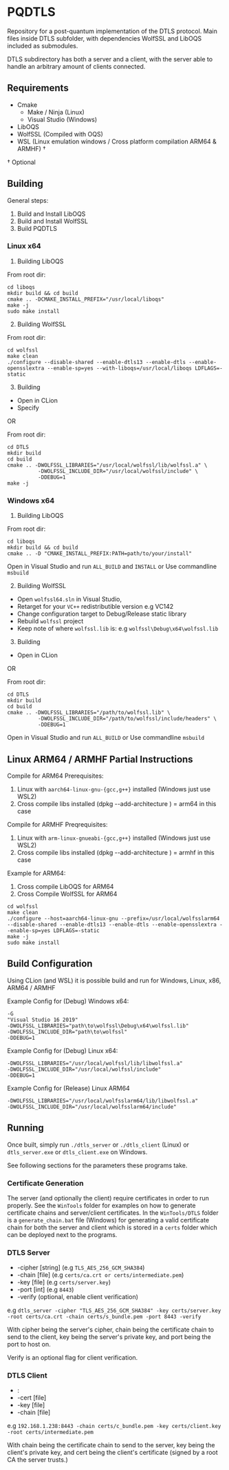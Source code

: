 # PQDTLS

Repository for a post-quantum implementation of the DTLS protocol. Main files inside
DTLS subfolder, with dependencies WolfSSL and LibOQS included as submodules.

DTLS subdirectory has both a server and a client, with the server able to handle 
an arbitrary amount of clients connected.

## Requirements

- Cmake
  - Make / Ninja (Linux)
  - Visual Studio (Windows)
- LibOQS
- WolfSSL (Compiled with OQS)
- WSL (Linux emulation windows / Cross platform compilation ARM64 & ARMHF) †

† Optional 

## Building

General steps:
1. Build and Install LibOQS
2. Build and Install WolfSSL
3. Build PQDTLS

### Linux x64

1. Building LibOQS

From root dir:
```
cd liboqs
mkdir build && cd build
cmake .. -DCMAKE_INSTALL_PREFIX="/usr/local/liboqs"
make -j
sudo make install
```

2. Building WolfSSL

From root dir:
```
cd wolfssl
make clean
./configure --disable-shared --enable-dtls13 --enable-dtls --enable-opensslextra --enable-sp=yes --with-liboqs=/usr/local/liboqs LDFLAGS=-static
```

3. Building

- Open in CLion
- Specify 

OR

From root dir:
```
cd DTLS
mkdir build
cd build
cmake .. -DWOLFSSL_LIBRARIES="/usr/local/wolfssl/lib/wolfssl.a" \ 
          -DWOLFSSL_INCLUDE_DIR="/usr/local/wolfssl/include" \
          -DDEBUG=1
make -j
```

### Windows x64

1. Building LibOQS

From root dir:
```
cd liboqs
mkdir build && cd build
cmake .. -D "CMAKE_INSTALL_PREFIX:PATH=path/to/your/install"
```

Open in Visual Studio and run `ALL_BUILD` and `INSTALL` or Use commandline `msbuild`

2. Building WolfSSL

- Open `wolfssl64.sln` in Visual Studio, 
- Retarget for your `VC++` redistributible version e.g VC142
- Change configuration target to Debug/Release static library
- Rebuild `wolfssl` project
- Keep note of where `wolfssl.lib` is: e.g `wolfssl\Debug\x64\wolfssl.lib`

3. Building

- Open in CLion

OR

From root dir:
```
cd DTLS
mkdir build
cd build
cmake .. -DWOLFSSL_LIBRARIES="/path/to/wolfssl.lib" \ 
          -DWOLFSSL_INCLUDE_DIR="/path/to/wolfssl/include/headers" \
          -DDEBUG=1
```

Open in Visual Studio and run `ALL_BUILD` or Use commandline `msbuild`

## Linux ARM64 / ARMHF Partial Instructions

Compile for ARM64 Prerequisites:
1. Linux with `aarch64-linux-gnu-{gcc,g++}` installed (Windows just use WSL2)
2. Cross compile libs installed (dpkg --add-architecture <arch>) <arch> = arm64 in this case

Compile for ARMHF Preqrequisites:
1. Linux with `arm-linux-gnueabi-{gcc,g++}` installed (Windows just use WSL2)
2. Cross compile libs installed (dpkg --add-architecture <arch>) <arch> = armhf in this case

Example for ARM64:
1. Cross compile LibOQS for ARM64
2. Cross Compile WolfSSL for ARM64
```
cd wolfssl
make clean
./configure --host=aarch64-linux-gnu --prefix=/usr/local/wolfsslarm64 --disable-shared --enable-dtls13 --enable-dtls --enable-opensslextra --enable-sp=yes LDFLAGS=-static
make -j
sudo make install
```

## Build Configuration

Using CLion (and WSL) it is possible build and run for Windows, Linux, x86, ARM64 / ARMHF

Example Config for (Debug) Windows x64:
```
-G
"Visual Studio 16 2019"
-DWOLFSSL_LIBRARIES="path\to\wolfssl\Debug\x64\wolfssl.lib"
-DWOLFSSL_INCLUDE_DIR="path\to\wolfssl"
-DDEBUG=1
```

Example Config for (Debug) Linux x64:

```
-DWOLFSSL_LIBRARIES="/usr/local/wolfssl/lib/libwolfssl.a"
-DWOLFSSL_INCLUDE_DIR="/usr/local/wolfssl/include"
-DDEBUG=1
```

Example Config for (Release) Linux ARM64

```
-DWOLFSSL_LIBRARIES="/usr/local/wolfsslarm64/lib/libwolfssl.a"
-DWOLFSSL_INCLUDE_DIR="/usr/local/wolfsslarm64/include"
```

## Running

Once built, simply run `./dtls_server` or `./dtls_client` (Linux) or `dtls_server.exe` or `dtls_client.exe` on Windows.

See following sections for the parameters these programs take.

### Certificate Generation

The server (and optionally the client) require certificates in order to run properly. See the `WinTools` folder
for examples on how to generate certificate chains and server/client certificates. In the `WinTools/DTLS` folder
is a `generate_chain.bat` file (Windows) for generating a valid certificate chain for
both the server and client which is stored in a `certs` folder which can be deployed next to the programs.

### DTLS Server

- -cipher [string] (e.g `TLS_AES_256_GCM_SHA384`)
- -chain [file] (e.g `certs/ca.crt or certs/intermediate.pem`)
- -key [file] (e.g `certs/server.key`)
- -port [int] (e.g `8443`)
- -verify (optional, enable client verification)

e.g `dtls_server -cipher "TLS_AES_256_GCM_SHA384" -key certs/server.key -root certs/ca.crt -chain certs/s_bundle.pem -port 8443 -verify`

With cipher being the server's cipher, 
chain being the certificate chain to send to the client,
key being the server's private key,
and port being the port to host on.

Verify is an optional flag for client verification.

### DTLS Client

- <IP Address>:<Port> 
- -cert [file] 
- -key [file] 
- -chain [file]

e.g `192.168.1.238:8443 -chain certs/c_bundle.pem -key certs/client.key -root certs/intermediate.pem`

With chain being the certificate chain to send to the server,
key being the client's private key,
and cert being the client's certificate (signed by a root CA the server trusts.)